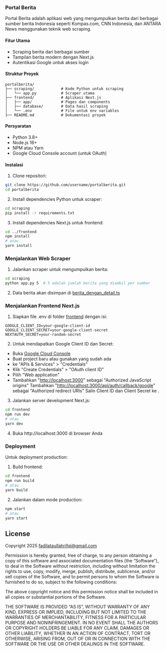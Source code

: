 ### Portal Berita

Portal Berita adalah aplikasi web yang mengumpulkan berita dari berbagai sumber berita Indonesia seperti Kompas.com, CNN Indonesia, dan ANTARA News menggunakan teknik web scraping.

#### Fitur Utama

- Scraping berita dari berbagai sumber
- Tampilan berita modern dengan Next.js
- Autentikasi Google untuk akses login

#### Struktur Proyek

```
portalberita/
├── scraping/            # Kode Python untuk scraping
│   └── app.py           # Scraper utama
├── frontend/            # Aplikasi Next.js
│   ├── app/             # Pages dan components
│   ├── database/        # Data hasil scraping
│   └── .env             # File untuk env variables
├── README.md            # Dokumentasi proyek
```

#### Persyaratan

- Python 3.8+
- Node.js 16+
- NPM atau Yarn
- Google Cloud Console account (untuk OAuth)

#### Instalasi

1. Clone repositori:

```bash
git clone https://github.com/username/portalberita.git
cd portalberita
```

2. Install dependencies Python untuk scraper:

```bash
cd scraping
pip install -r requirements.txt
```

3. Install dependencies Next.js untuk frontend:

```bash
cd ../frontend
npm install
# atau
yarn install
```

### Menjalankan Web Scraper

1. Jalankan scraper untuk mengumpulkan berita:

```bash
cd scraping
python app.py 5  # 5 adalah jumlah berita yang diambil per sumber
```

2. Data berita akan disimpan di [berita_dengan_detail.ts](frontend/database/berita_dengan_detail.ts)

### Menjalankan Frontend Next.js

1. Siapkan file .env di folder [frontend](frontend/) dengan isi:

```
GOOGLE_CLIENT_ID=your-google-client-id
GOOGLE_CLIENT_SECRET=your-google-client-secret
NEXTAUTH_SECRET=your-random-secret
```

2. Untuk mendapatkan Google Client ID dan Secret:

- Buka [Google Cloud Console](https://console.cloud.google.com/)
- Buat project baru atau gunakan yang sudah ada
- ke "APIs & Services" > "Credentials"
- Klik "Create Credentials" > "OAuth client ID"
- Pilih "Web application"
- Tambahkan "[http://localhost:3000](http://localhost:3000)" sebagai "Authorized JavaScript origins"
  Tambahkan "[http://localhost:3000/api/auth/callback/google](http://localhost:3000/api/auth/callback/google)" sebagai "Authorized redirect URIs"
  Salin Client ID dan Client Secret ke .

3. Jalankan server development Next.js:

```bash
cd frontend
npm run dev
# atau
yarn dev
```

4. Buka http://localhost:3000 di browser Anda

### Deployment

Untuk deployment production:

1. Build frontend:

```bash
cd frontend
npm run build
# atau
yarn build
```

2. Jalankan dalam mode production:

```bash
npm start
# atau
yarn start
```

## License

Copyright 2025 fadilataullahrifqi@gmail.com

Permission is hereby granted, free of charge, to any person obtaining a copy of this software and associated documentation files (the “Software”), to deal in the Software without restriction, including without limitation the rights to use, copy, modify, merge, publish, distribute, sublicense, and/or sell copies of the Software, and to permit persons to whom the Software is furnished to do so, subject to the following conditions:

The above copyright notice and this permission notice shall be included in all copies or substantial portions of the Software.

THE SOFTWARE IS PROVIDED “AS IS”, WITHOUT WARRANTY OF ANY KIND, EXPRESS OR IMPLIED, INCLUDING BUT NOT LIMITED TO THE WARRANTIES OF MERCHANTABILITY, FITNESS FOR A PARTICULAR PURPOSE AND NONINFRINGEMENT. IN NO EVENT SHALL THE AUTHORS OR COPYRIGHT HOLDERS BE LIABLE FOR ANY CLAIM, DAMAGES OR OTHER LIABILITY, WHETHER IN AN ACTION OF CONTRACT, TORT OR OTHERWISE, ARISING FROM, OUT OF OR IN CONNECTION WITH THE SOFTWARE OR THE USE OR OTHER DEALINGS IN THE SOFTWARE.
